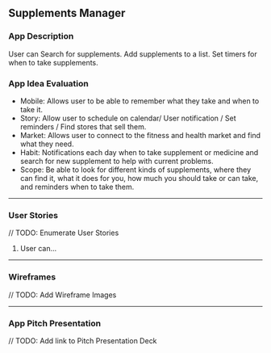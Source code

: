 ## Supplements Manager

### App Description
User can Search for supplements. Add supplements to a list. Set timers for when to take supplements.

### App Idea Evaluation

- Mobile: Allows user to be able to remember what they take and when to take it.
- Story: Allow user to schedule on calendar/ User notification / Set reminders / Find stores that sell them.
- Market: Allows user to connect to the fitness and health market and find what they need.
- Habit: Notifications each day when to take supplement or medicine and search for new supplement to help with current problems.
- Scope: Be able to look for different kinds of supplements, where they can find it, what it does for you, how much you should take or can take, and reminders when to take them.

---

### User Stories
// TODO: Enumerate User Stories
1. User can...

---

### Wireframes
// TODO: Add Wireframe Images

---

### App Pitch Presentation
// TODO: Add link to Pitch Presentation Deck
